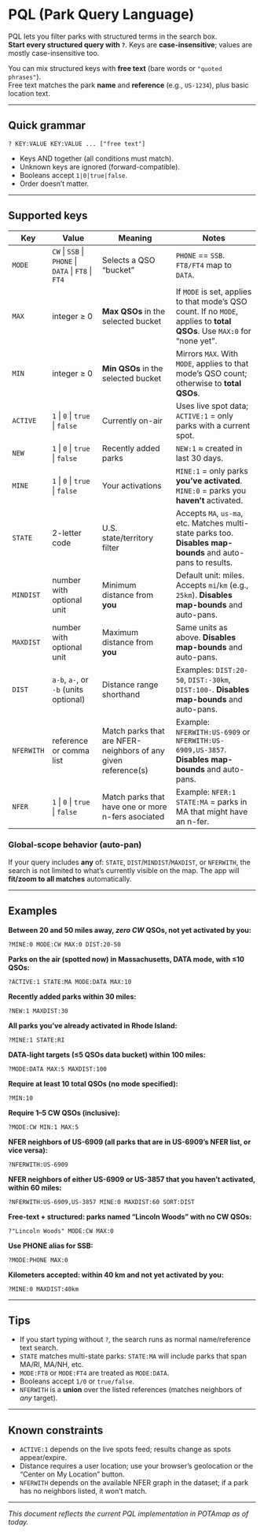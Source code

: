# PQL (Park Query Language)

PQL lets you filter parks with structured terms in the search box.  
**Start every structured query with `?`**. Keys are **case-insensitive**; values are mostly case-insensitive too.

You can mix structured keys with **free text** (bare words or `"quoted phrases"`).  
Free text matches the park **name** and **reference** (e.g., `US-1234`), plus basic location text.

---

## Quick grammar

```
? KEY:VALUE KEY:VALUE ... ["free text"]
```

- Keys AND together (all conditions must match).
- Unknown keys are ignored (forward-compatible).
- Booleans accept `1|0|true|false`.
- Order doesn’t matter.

---

## Supported keys

| Key | Value | Meaning | Notes |
|---|---|---|---|
| `MODE` | `CW` \| `SSB` \| `PHONE` \| `DATA` \| `FT8` \| `FT4` | Selects a QSO “bucket” | `PHONE` == `SSB`. `FT8/FT4` map to `DATA`. |
| `MAX` | integer ≥ 0 | **Max QSOs** in the selected bucket | If `MODE` is set, applies to that mode’s QSO count. If no `MODE`, applies to **total QSOs**. Use `MAX:0` for “none yet”. |
| `MIN` | integer ≥ 0 | **Min QSOs** in the selected bucket | Mirrors `MAX`. With `MODE`, applies to that mode’s QSO count; otherwise to **total QSOs**. |
| `ACTIVE` | `1` \| `0` \| `true` \| `false` | Currently on-air | Uses live spot data; `ACTIVE:1` = only parks with a current spot. |
| `NEW` | `1` \| `0` \| `true` \| `false` | Recently added parks | `NEW:1` ≈ created in last 30 days. |
| `MINE` | `1` \| `0` \| `true` \| `false` | Your activations | `MINE:1` = only parks **you’ve activated**. `MINE:0` = parks you **haven’t** activated. |
| `STATE` | 2-letter code | U.S. state/territory filter | Accepts `MA`, `us-ma`, etc. Matches multi-state parks too. **Disables map-bounds** and auto-pans to results. |
| `MINDIST` | number with optional unit | Minimum distance from **you** | Default unit: miles. Accepts `mi`/`km` (e.g., `25km`). **Disables map-bounds** and auto-pans. |
| `MAXDIST` | number with optional unit | Maximum distance from **you** | Same units as above. **Disables map-bounds** and auto-pans. |
| `DIST` | `a-b`, `a-`, or `-b` (units optional) | Distance range shorthand | Examples: `DIST:20-50`, `DIST:-30km`, `DIST:100-`. **Disables map-bounds** and auto-pans. |
| `NFERWITH` | reference or comma list | Match parks that are NFER-neighbors of any given reference(s) | Example: `NFERWITH:US-6909` or `NFERWITH:US-6909,US-3857`. **Disables map-bounds** and auto-pans. |
 | `NFER` | `1` \| `0` \| `true` \| `false` | Match parks that have one or more n-fers asociated | Example: `NFER:1 STATE:MA` = parks in MA that might have an n-fer. |
### Global-scope behavior (auto-pan)
If your query includes **any** of: `STATE`, `DIST`/`MINDIST`/`MAXDIST`, or `NFERWITH`, the search is not limited to what’s currently visible on the map. The app will **fit/zoom to all matches** automatically.

---

## Examples

**Between 20 and 50 miles away, *zero CW* QSOs, not yet activated by you:**
```
?MINE:0 MODE:CW MAX:0 DIST:20-50
```

**Parks on the air (spotted now) in Massachusetts, DATA mode, with ≤10 QSOs:**
```
?ACTIVE:1 STATE:MA MODE:DATA MAX:10
```

**Recently added parks within 30 miles:**
```
?NEW:1 MAXDIST:30
```

**All parks you’ve already activated in Rhode Island:**
```
?MINE:1 STATE:RI
```

**DATA-light targets (≤5 QSOs data bucket) within 100 miles:**
```
?MODE:DATA MAX:5 MAXDIST:100
```

**Require at least 10 total QSOs (no mode specified):**
```
?MIN:10
```

**Require 1–5 CW QSOs (inclusive):**
```
?MODE:CW MIN:1 MAX:5
```

**NFER neighbors of US-6909 (all parks that are in US-6909’s NFER list, or vice versa):**
```
?NFERWITH:US-6909
```

**NFER neighbors of either US-6909 or US-3857 that you haven’t activated, within 60 miles:**
```
?NFERWITH:US-6909,US-3857 MINE:0 MAXDIST:60 SORT:DIST
```

**Free-text + structured: parks named “Lincoln Woods” with no CW QSOs:**
```
?"Lincoln Woods" MODE:CW MAX:0
```

**Use PHONE alias for SSB:**
```
?MODE:PHONE MAX:0
```

**Kilometers accepted: within 40 km and not yet activated by you:**
```
?MINE:0 MAXDIST:40km
```

---

## Tips

- If you start typing without `?`, the search runs as normal name/reference text search.
- `STATE` matches multi-state parks: `STATE:MA` will include parks that span MA/RI, MA/NH, etc.
- `MODE:FT8` or `MODE:FT4` are treated as `MODE:DATA`.
- Booleans accept `1/0` or `true/false`.
- `NFERWITH` is a **union** over the listed references (matches neighbors of *any* target).

---

## Known constraints

- `ACTIVE:1` depends on the live spots feed; results change as spots appear/expire.
- Distance requires a user location; use your browser’s geolocation or the “Center on My Location” button.
- `NFERWITH` depends on the available NFER graph in the dataset; if a park has no neighbors listed, it won’t match.

---

*This document reflects the current PQL implementation in POTAmap as of today.*
